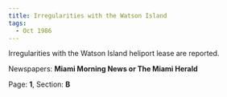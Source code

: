 ```yaml
---  
title: Irregularities with the Watson Island  
tags:  
  - Oct 1986  
---  
```

  
Irregularities with the Watson Island heliport lease are reported.  
  
Newspapers: **Miami Morning News or The Miami Herald**  
  
Page: **1**, Section: **B** 
